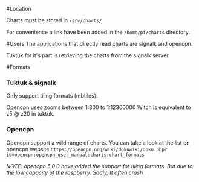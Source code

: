 #Location

Charts must be stored in `/srv/charts/`

For convenience a link have been added in the `/home/pi/charts` directory.



#Users
The applications that directly read charts are signalk and opencpn.

Tuktuk for it's part is retrieving the charts from the signalk server.   


#Formats

### Tuktuk & signalk
Only support tiling formats (mbtiles).

Opencpn uses zooms between 1:800 to 1:12300000 Witch is equivalent to z5 @ z20 in tuktuk.





### Opencpn

Opencpn support a wild range of charts.
You can take a look at the list on opencpn website `https://opencpn.org/wiki/dokuwiki/doku.php?id=opencpn:opencpn_user_manual:charts:chart_formats`

_NOTE: opencpn 5.0.0 have added the support for tiling formats.
But due to the low capacity of the raspberry. Sadly, It often crash ._
